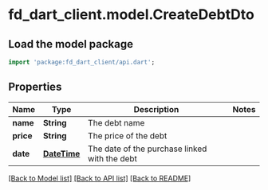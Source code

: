 # fd_dart_client.model.CreateDebtDto

## Load the model package
```dart
import 'package:fd_dart_client/api.dart';
```

## Properties
Name | Type | Description | Notes
------------ | ------------- | ------------- | -------------
**name** | **String** | The debt name | 
**price** | **String** | The price of the debt | 
**date** | [**DateTime**](DateTime.md) | The date of the purchase linked with the debt | 

[[Back to Model list]](../README.md#documentation-for-models) [[Back to API list]](../README.md#documentation-for-api-endpoints) [[Back to README]](../README.md)


